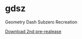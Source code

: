 # gdsz
 Geometry Dash Subzero Recreation

[Download 2nd pre-realease](https://drive.google.com/file/d/1id6vykKqjT0iF-OaVgkRoGuZ8jRaIQ0N/view?usp=share_link)

